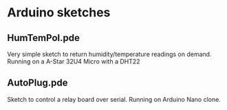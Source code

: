 # Arduino sketches

## HumTemPol.pde

Very simple sketch to return humidity/temperature readings on
demand. Running on a A-Star 32U4 Micro with a DHT22

## AutoPlug.pde
Sketch to control a relay board over serial. Running on Arduino Nano
clone.
